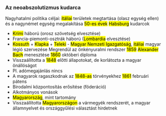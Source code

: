 ### Az neoabszolutizmus kudarca
Nagyhatalmi politika céljai: <mark class="hltr-green">itáliai</mark> területek megtartása (olasz egység ellen) és a nagynémet egység megalakítása
<mark class="hltr-orange">50-es évek</mark> <mark class="hltr-cyan">Habsburg</mark> kudarcok
- <mark class="hltr-green">Krími</mark> háború (orosz szövetség elvesztése)
- Francia-piemonti-osztrák háború (<mark class="hltr-green">Lombardia</mark> elvesztése)
- <mark class="hltr-cyan">Kossuth</mark> + <mark class="hltr-cyan">Klapka</mark> + <mark class="hltr-cyan">Teleki</mark> - <mark class="hltr-purple">Magyar Nemzeti Igazgatóság</mark>, <mark class="hltr-green">itáliai</mark> magyar légió szervezése
Megrendül az önkényuralmi rendszer
<mark class="hltr-orange">1859</mark> <mark class="hltr-cyan">Alexander Bach</mark> menesztése
<mark class="hltr-orange">1860</mark> októberi diploma
- Visszaállította a <mark class="hltr-orange">1848</mark> előtti állapotokat, de korlátozta a magyar önállóságot
- Pl. adómegajánlás nincs
- A magyarok ragaszkodnak az <mark class="hltr-orange">1848-as</mark> törvényekhez
<mark class="hltr-orange">1861</mark> februári pátens
- Birodalmi központosítás erősítése (föderáció)
- Alkotmányos vonások
- <mark class="hltr-green">Magyarország</mark>, mint tartomány
- Visszaállította <mark class="hltr-green">Magyarországon</mark> a vármegyék rendszerét, a magyar államnyelvet és országgyűlési választást hirdetnek